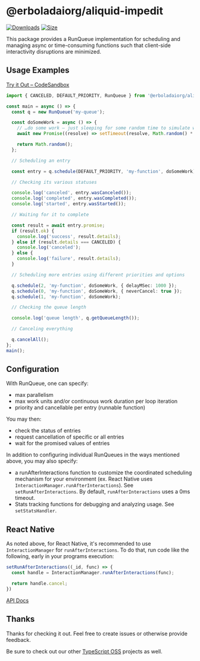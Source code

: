 # @erboladaiorg/aliquid-impedit

[![Downloads][downloads-badge]][downloads]
[![Size][size-badge]][size]

This package provides a RunQueue implementation for scheduling and managing async or time-consuming functions such that client-side interactivity disruptions are minimized.

## Usage Examples

[Try it Out – CodeSandbox](https://codesandbox.io/s/jolly-mclaren-kmlo7g)

```typescript
import { CANCELED, DEFAULT_PRIORITY, RunQueue } from '@erboladaiorg/aliquid-impedit';

const main = async () => {
  const q = new RunQueue('my-queue');

  const doSomeWork = async () => {
    // …do some work – just sleeping for some random time to simulate work here
    await new Promise((resolve) => setTimeout(resolve, Math.random() * 1000));

    return Math.random();
  };

  // Scheduling an entry

  const entry = q.schedule(DEFAULT_PRIORITY, 'my-function', doSomeWork);

  // Checking its various statuses

  console.log('canceled', entry.wasCanceled());
  console.log('completed', entry.wasCompleted());
  console.log('started', entry.wasStarted());

  // Waiting for it to complete

  const result = await entry.promise;
  if (result.ok) {
    console.log('success', result.details);
  } else if (result.details === CANCELED) {
    console.log('canceled');
  } else {
    console.log('failure', result.details);
  }

  // Scheduling more entries using different priorities and options

  q.schedule(2, 'my-function', doSomeWork, { delayMSec: 1000 });
  q.schedule(0, 'my-function', doSomeWork, { neverCancel: true });
  q.schedule(1, 'my-function', doSomeWork);

  // Checking the queue length

  console.log('queue length', q.getQueueLength());

  // Canceling everything

  q.cancelAll();
};
main();
```

## Configuration

With RunQueue, one can specify:

- max parallelism
- max work units and/or continuous work duration per loop iteration
- priority and cancellable per entry (runnable function)

You may then:

- check the status of entries
- request cancellation of specific or all entries
- wait for the promised values of entries

In addition to configuring individual RunQueues in the ways mentioned above, you may also specify:

- a runAfterInteractions function to customize the coordinated scheduling mechanism for your environment (ex. React Native uses `InteractionManager.runAfterInteractions`).  See `setRunAfterInteractions`.  By default, `runAfterInteractions` uses a 0ms timeout.
- Stats tracking functions for debugging and analyzing usage.  See `setStatsHandler`.

## React Native

As noted above, for React Native, it's recommended to use `InteractionManager` for `runAfterInteractions`.  To do that, run code like the following, early in your programs execution:

```typescript
setRunAfterInteractions((_id, func) => {
  const handle = InteractionManager.runAfterInteractions(func);

  return handle.cancel;
})
```

[API Docs](https://typescript-oss.github.io/@erboladaiorg/aliquid-impedit/)

## Thanks

Thanks for checking it out.  Feel free to create issues or otherwise provide feedback.

Be sure to check out our other [TypeScript OSS](https://github.com/TypeScript-OSS) projects as well.

<!-- Definitions -->

[downloads-badge]: https://img.shields.io/npm/dm/@erboladaiorg/aliquid-impedit.svg

[downloads]: https://www.npmjs.com/package/@erboladaiorg/aliquid-impedit

[size-badge]: https://img.shields.io/bundlephobia/minzip/@erboladaiorg/aliquid-impedit.svg

[size]: https://bundlephobia.com/result?p=@erboladaiorg/aliquid-impedit
